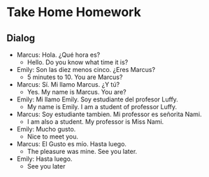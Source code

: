 # Take Home Homework

## Dialog

- Marcus: Hola. ¿Qué hora es?
	+ Hello. Do you know what time it is?
- Emily: Son las diez menos cinco. ¿Eres Marcus?
	+ 5 minutes to 10. You are Marcus?
- Marcus: Sí. Mi llamo Marcus. ¿Y tú?
	+ Yes. My name is Marcus. You are?
- Emily: Mi llamo Emily. Soy estudiante del profesor Luffy.
	+ My name is Emily. I am a student of professor Luffy.
- Marcus: Soy estudiante tambien. Mi professor es señorita Nami.
	+ I am also a student. My professor is Miss Nami.
- Emily: Mucho gusto.
	+ Nice to meet you.
- Marcus: El Gusto es mío. Hasta luego.
	+ The pleasure was mine. See you later.
- Emily: Hasta luego.
	+ See you later